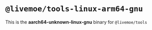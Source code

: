 # `@livemoe/tools-linux-arm64-gnu`

This is the **aarch64-unknown-linux-gnu** binary for `@livemoe/tools`
